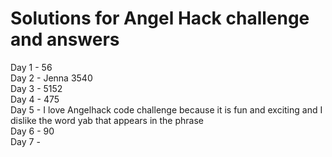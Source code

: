 # Solutions for Angel Hack challenge and answers  
Day 1 - 56  
Day 2 - Jenna 3540  
Day 3 - 5152  
Day 4 - 475  
Day 5 - I love Angelhack code challenge because it is fun and exciting and I dislike the word yab that appears in the phrase  
Day 6 -  90  
Day 7 -  
